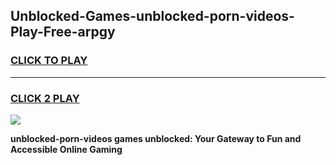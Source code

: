 
## Unblocked-Games-unblocked-porn-videos-Play-Free-arpgy
<h3>
<a href="https://premium76.site?title=unblocked-porn-videos&ref=18A1">CLICK TO PLAY</a></h3>
<hr>

<h3>
<a href="https://premium76.site?title=unblocked-porn-videos&ref=18A1">CLICK 2 PLAY</a>
  
</h3>

<a href="https://premium76.site?title=unblocked-porn-videos&ref=18A1"><img src="https://clearcache.store/games.png"></a>


**unblocked-porn-videos games unblocked: Your Gateway to Fun and Accessible Online Gaming**

